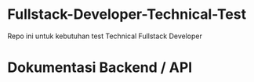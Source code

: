 # Fullstack-Developer-Technical-Test
Repo ini untuk kebutuhan test Technical Fullstack Developer

# Dokumentasi Backend / API
